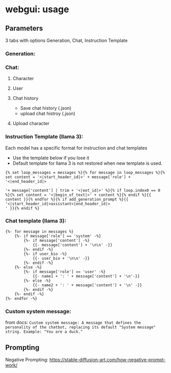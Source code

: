# webgui: usage

## Parameters
3 tabs with options Generation, Chat, Instruction Template

### Generation:

### Chat: 

1. Character 

2. User

3. Chat history
    - Save chat history (.json)
    - upload chat histroy (.json)
4. Upload character

### Instruction Template (llama 3):
Each model has a specific format for instruction and chat templates
- Use the template below if you lose it
- Default template for llama 3 is not restored when new template is used.
```
{% set loop_messages = messages %}{% for message in loop_messages %}{% set content = '<|start_header_id|>' + message['role'] + '<|end_header_id|>

'+ message['content'] | trim + '<|eot_id|>' %}{% if loop.index0 == 0 %}{% set content = '<|begin_of_text|>' + content %}{% endif %}{{ content }}{% endfor %}{% if add_generation_prompt %}{{ '<|start_header_id|>assistant<|end_header_id|>
' }}{% endif %}
```

### Chat template (llama 3): 

```
{%- for message in messages %}
    {%- if message['role'] == 'system' -%}
        {%- if message['content'] -%}
            {{- message['content'] + '\n\n' -}}
        {%- endif -%}
        {%- if user_bio -%}
            {{- user_bio + '\n\n' -}}
        {%- endif -%}
    {%- else -%}
        {%- if message['role'] == 'user' -%}
            {{- name1 + ': ' + message['content'] + '\n'-}}
        {%- else -%}
            {{- name2 + ': ' + message['content'] + '\n' -}}
        {%- endif -%}
    {%- endif -%}
{%- endfor -%}
```

### Custom system message: 
from docs: 
`Custom system message: A message that defines the personality of the chatbot, replacing its default "System message" string. Example: "You are a duck."`

















## Prompting 
Negative Prompting: https://stable-diffusion-art.com/how-negative-prompt-work/